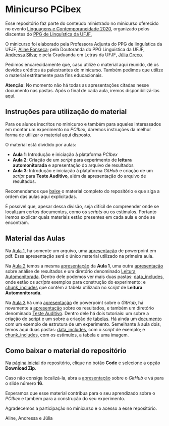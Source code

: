 # Minicurso PCibex

Esse repositório faz parte do conteúdo ministrado no minicurso oferecido no evento [Linguagens e Contemporaneidade 2020](https://www.even3.com.br/lec/), organizado pelos discentes do [PPG de Linguística da UFJF.](https://www2.ufjf.br/ppglinguistica/)

O minicurso foi elaborado pela Professora Adjunta do PPG de linguística da UFJF, [Aline Fonseca](https://github.com/Alineafon); pela Doutoranda do PPG Linguística da UFJF, [Andressa Silva](https://github.com/asilva91); e pela Graduanda em Letras da UFJF, [Júlia Greco](https://github.com/julia-greco).

Pedimos encarecidamente que, caso utilize o material aqui reunido, dê os devidos créditos às palestrantes do minicurso. Também pedimos que utilize o material estritamente para fins educacionais.

**Atenção**: No momento não há todas as apresentações citadas nesse documento nas pastas. Após o final de cada aula, iremos disponibilizá-las aqui.

## Instruções para utilização do material

Para os alunos inscritos no minicurso e também para aqueles interessados em montar um experimento no *PCIbex*, daremos instruções da melhor forma de utilizar o material aqui disposto.

O material está dividido por aulas:

- **Aula 1**: Introdução e iniciação à plataforma *PCIbex*
- **Aula 2**: Criação de um *script* para experimento de **leitura automonitorada** e apresentação do arquivo de resultados
- **Aula 3**: Introdução e iniciação à plataforma *GitHub* e criação de um *script* para **Teste Auditivo**, além da apresentação do arquivo de resultados.

Recomendamos que [baixe](#section) o material completo do repositório e que siga a ordem das aulas aqui explicitadas. 

É possível que, apesar dessa divisão, seja difícil de compreender onde se localizam certos documentos, como os *scripts* ou os estímulos. Portanto iremos explicar quais materiais estão presentes em cada aula e onde se encontram. 

## Material das Aulas

Na [Aula 1](https://github.com/julia-greco/Minicurso_PCIbex/tree/master/Aula%201), há somente um arquivo, uma [apresentação](https://github.com/julia-greco/Minicurso_PCIbex/blob/master/Aula%201/Minicurso%20-%20Experimentos%20em%20Psicolingu%C3%ADstica%20com%20a%20plataforma%20PCIbex_Aula_1.pdf) de powerpoint em pdf. Essa apresentação será o único material utilizado na primeira aula.

Na [Aula 2](https://github.com/julia-greco/Minicurso_PCIbex/tree/master/Aula%202) temos a mesma [apresentação](https://github.com/julia-greco/Minicurso_PCIbex/blob/master/Aula%202/Minicurso%20-%20Experimentos%20em%20Psicolingu%C3%ADstica%20com%20a%20plataforma%20PCIbex.pdf) da **Aula 1**, uma outra [apresentação](https://github.com/julia-greco/Minicurso_PCIbex/blob/master/Aula%202/Tela%20Resultados%20curso%20PCIbex.pdf) sobre análise de resultados e um diretório denominado [Leitura Automonitorada](https://github.com/julia-greco/Minicurso_PCIbex/tree/master/Aula%202/Leitura%20Automonitorada). Dentro dele podemos ver mais duas pastas: [data_includes](https://github.com/julia-greco/Minicurso_PCIbex/tree/master/Aula%202/Leitura%20Automonitorada/data_includes), onde estão os *scripts* exemplos para construção do experimento; e [chunk_includes](https://github.com/julia-greco/Minicurso_PCIbex/tree/master/Aula%202/Leitura%20Automonitorada/chunk_includes) que contém a tabela utilizada no *script* de **Leitura Automonitorada**.

Na [Aula 3](https://github.com/julia-greco/Minicurso_PCIbex/tree/master/Aula%203) há uma [apresentação](https://github.com/julia-greco/Minicurso_PCIbex/blob/master/Aula%203/Apresenta%C3%A7%C3%A3o%20GitHub.pdf) de powerpoint sobre o *GitHub*, há novamente a [apresentação](https://github.com/julia-greco/Minicurso_PCIbex/blob/master/Aula%203/Tela%20Resultados%20curso%20PCIbex.pdf) sobre os resultados, e também um diretório denominado [Teste Auditivo](https://github.com/julia-greco/Minicurso_PCIbex/tree/master/Aula%203/Teste%20Auditivo). Dentro dele há dois tutoriais: um sobre a criação do [script](https://github.com/julia-greco/Minicurso_PCIbex/blob/master/Aula%203/Teste%20Auditivo/Tutorial%20Script.md) e um sobre a criação de [tabelas](https://github.com/julia-greco/Minicurso_PCIbex/blob/master/Aula%203/Teste%20Auditivo/Tutorial%20Tabela.md). Há ainda um [documento](https://github.com/julia-greco/Minicurso_PCIbex/blob/master/Aula%203/Teste%20Auditivo/Estrutura%20%20do%20Experimento.md) com um exemplo de estrutura de um experimento. Semelhante à aula dois, temos aqui duas pastas: [data_includes](https://github.com/julia-greco/Minicurso_PCIbex/tree/master/Aula%203/Teste%20Auditivo/data_includes), com o *script* de exemplo; e [chunk_includes](https://github.com/julia-greco/Minicurso_PCIbex/tree/master/Aula%203/Teste%20Auditivo/chunk_includes), com os estímulos, a tabela e uma imagem. 


## <a name="section"></a>Como baixar o material do repositório

Na [página inicial](https://github.com/julia-greco/Minicurso_PCIbex) do repositório, clique no botão **Code** e selecione a opção **Download Zip**.

Caso não consiga localizá-la, abra a [apresentação](https://github.com/julia-greco/Minicurso_PCIbex/blob/master/Aula%203/Apresenta%C3%A7%C3%A3o%20GitHub.pdf) sobre o *GitHub* e vá para o slide número **16**.

Esperamos que esse material contribua para o seu aprendizado sobre o *PCIbex* e também para a construção do seu experimento.

Agradecemos a participação no minicurso e o acesso a esse repositório.

Aline, Andressa e Júlia
